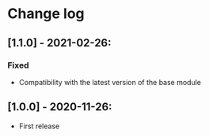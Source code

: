 # Change log

## [1.1.0] - 2021-02-26:
### Fixed
- Compatibility with the latest version of the base module

## [1.0.0] - 2020-11-26:
- First release
